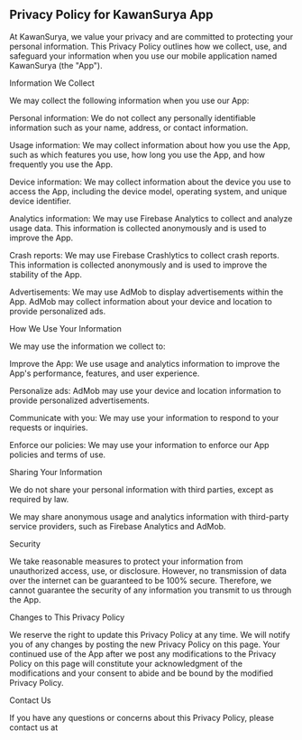 ## Privacy Policy for KawanSurya App

At KawanSurya, we value your privacy and are committed to protecting your personal information. This Privacy Policy outlines how we collect, use, and safeguard your information when you use our mobile application named KawanSurya (the "App").

Information We Collect

We may collect the following information when you use our App:

Personal information: We do not collect any personally identifiable information such as your name, address, or contact information.

Usage information: We may collect information about how you use the App, such as which features you use, how long you use the App, and how frequently you use the App.

Device information: We may collect information about the device you use to access the App, including the device model, operating system, and unique device identifier.

Analytics information: We may use Firebase Analytics to collect and analyze usage data. This information is collected anonymously and is used to improve the App.

Crash reports: We may use Firebase Crashlytics to collect crash reports. This information is collected anonymously and is used to improve the stability of the App.

Advertisements: We may use AdMob to display advertisements within the App. AdMob may collect information about your device and location to provide personalized ads.

How We Use Your Information

We may use the information we collect to:

Improve the App: We use usage and analytics information to improve the App's performance, features, and user experience.

Personalize ads: AdMob may use your device and location information to provide personalized advertisements.

Communicate with you: We may use your information to respond to your requests or inquiries.

Enforce our policies: We may use your information to enforce our App policies and terms of use.

Sharing Your Information

We do not share your personal information with third parties, except as required by law.

We may share anonymous usage and analytics information with third-party service providers, such as Firebase Analytics and AdMob.

Security

We take reasonable measures to protect your information from unauthorized access, use, or disclosure. However, no transmission of data over the internet can be guaranteed to be 100% secure. Therefore, we cannot guarantee the security of any information you transmit to us through the App.

Changes to This Privacy Policy

We reserve the right to update this Privacy Policy at any time. We will notify you of any changes by posting the new Privacy Policy on this page. Your continued use of the App after we post any modifications to the Privacy Policy on this page will constitute your acknowledgment of the modifications and your consent to abide and be bound by the modified Privacy Policy.

Contact Us

If you have any questions or concerns about this Privacy Policy, please contact us at 
